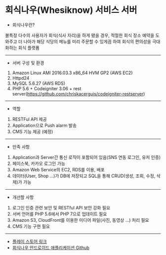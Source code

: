 # 회식나우(Whesiknow) 서비스 서버

- 회식나우란?

불특정 다수의 사용자가 회식(식사 자리)을 하게 됐을 경우, 적절한 회식 장소 예약을 도와주고 더 나아가 해당 식당의 메뉴를 미리 주문할 수 있게끔 하여 회식의 편의성을 극대화하는 회식 플랫폼

---

- 서버 구성 및 환경

1. Amazon Linux AMI 2016.03.3 x86_64 HVM GP2 (AWS EC2)
2. Httpd24
3. MySQL 5.6.27 (AWS RDS)
4. PHP 5.6 + Codeigniter 3.06 + rest server(https://github.com/chriskacerguis/codeigniter-restserver)

---

- 역할

1. RESTFul API 제공
2. Application으로 Push alarm 발송
3. CMS 기능 제공 (예정)

---

- 만족 사항

1. Application과 Server간 통신 로직이 포함되어 있음(SNS 연동 로그인, 유저 인증)
2. 페이스북, 카카오 로그인 가능
3. Amazon Web Service의 EC2, RDS를 이용, 배포
4. 데이터(User, Shop ...)가 DB에 저장되고 SQL을 통해 CRUD(생성, 조회, 수정, 삭제)가 가능

---

- 개선할 사항

1. 로그인 인증 관련 보안 및 RESTful API 보안 강화 필요
2. 서버 언어를 PHP 5.6에서 PHP 7으로 업데이트 필요
3. Amazon S3, CloudFront를 이용한 미디어 파일(사진, 동영상 ...) 처리 필요
4. CMS 기능 구현 필요

---

* [플레이 스토어 링크](-)
* [회식나우 안드로이드 애플리케이션 Github](https://github.com/knunu/whesiknow_android)


